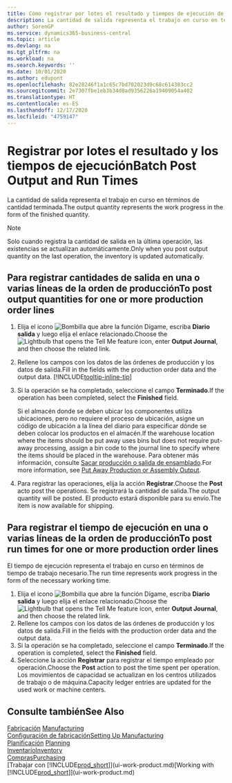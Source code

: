 ```yaml
---
title: Cómo registrar por lotes el resultado y tiempos de ejecución de producción | Documentos de Microsoft
description: La cantidad de salida representa el trabajo en curso en términos de cantidad terminada.
author: SorenGP
ms.service: dynamics365-business-central
ms.topic: article
ms.devlang: na
ms.tgt_pltfrm: na
ms.workload: na
ms.search.keywords: ''
ms.date: 10/01/2020
ms.author: edupont
ms.openlocfilehash: 82e28246f1a1c65c7bd702023d9c68c614383cc2
ms.sourcegitcommit: 2e7307fbe1eb3b34d0ad9356226a19409054a402
ms.translationtype: HT
ms.contentlocale: es-ES
ms.lasthandoff: 12/17/2020
ms.locfileid: "4759147"
---
```

# <a name="batch-post-output-and-run-times"></a><span data-ttu-id="54aff-103">Registrar por lotes el resultado y los tiempos de ejecución</span><span class="sxs-lookup"><span data-stu-id="54aff-103">Batch Post Output and Run Times</span></span>
<span data-ttu-id="54aff-104">La cantidad de salida representa el trabajo en curso en términos de cantidad terminada.</span><span class="sxs-lookup"><span data-stu-id="54aff-104">The output quantity represents the work progress in the form of the finished quantity.</span></span>  

> [!NOTE]
> <span data-ttu-id="54aff-105">Solo cuando registra la cantidad de salida en la última operación, las existencias se actualizan automáticamente.</span><span class="sxs-lookup"><span data-stu-id="54aff-105">Only when you post output quantity on the last operation, the inventory is updated automatically.</span></span>  

## <a name="to-post-output-quantities-for-one-or-more-production-order-lines"></a><span data-ttu-id="54aff-106">Para registrar cantidades de salida en una o varias líneas de la orden de producción</span><span class="sxs-lookup"><span data-stu-id="54aff-106">To post output quantities for one or more production order lines</span></span>
1. <span data-ttu-id="54aff-107">Elija el icono ![Bombilla que abre la función Dígame](media/ui-search/search_small.png "Dígame qué desea hacer"), escriba **Diario salida** y luego elija el enlace relacionado.</span><span class="sxs-lookup"><span data-stu-id="54aff-107">Choose the ![Lightbulb that opens the Tell Me feature](media/ui-search/search_small.png "Tell me what you want to do") icon, enter **Output Journal**, and then choose the related link.</span></span>  
2. <span data-ttu-id="54aff-108">Rellene los campos con los datos de las órdenes de producción y los datos de salida.</span><span class="sxs-lookup"><span data-stu-id="54aff-108">Fill in the fields with the production order data and the output data.</span></span> [!INCLUDE[tooltip-inline-tip](includes/tooltip-inline-tip_md.md)]
3. <span data-ttu-id="54aff-109">Si la operación se ha completado, seleccione el campo **Terminado**.</span><span class="sxs-lookup"><span data-stu-id="54aff-109">If the operation has been completed, select the **Finished** field.</span></span>  

    <span data-ttu-id="54aff-110">Si el almacén donde se deben ubicar los componentes utiliza ubicaciones, pero no requiere el proceso de ubicación,  asigne un código de ubicación a la línea del diario para especificar dónde se deben colocar los productos en el almacén.</span><span class="sxs-lookup"><span data-stu-id="54aff-110">If the warehouse location where the items should be put away uses bins but does not require put-away processing,  assign a bin code to the journal line to specify where the items should be placed in the warehouse.</span></span> <span data-ttu-id="54aff-111">Para obtener más información, consulte [Sacar producción o salida de ensamblado](warehouse-how-to-put-away-production-output.md).</span><span class="sxs-lookup"><span data-stu-id="54aff-111">For more information, see [Put Away Production or Assembly Output](warehouse-how-to-put-away-production-output.md).</span></span>  

4. <span data-ttu-id="54aff-112">Para registrar las operaciones, elija la acción **Registrar**.</span><span class="sxs-lookup"><span data-stu-id="54aff-112">Choose the **Post** acto post the operations.</span></span> <span data-ttu-id="54aff-113">Se registrará la cantidad de salida.</span><span class="sxs-lookup"><span data-stu-id="54aff-113">The output quantity will be posted.</span></span> <span data-ttu-id="54aff-114">El producto estará disponible para su envío.</span><span class="sxs-lookup"><span data-stu-id="54aff-114">The item is now available for shipping.</span></span>  

## <a name="to-post-run-times-for-one-or-more-production-order-lines"></a><span data-ttu-id="54aff-115">Para registrar el tiempo de ejecución en una o varias líneas de la orden de producción</span><span class="sxs-lookup"><span data-stu-id="54aff-115">To post run times for one or more production order lines</span></span>
<span data-ttu-id="54aff-116">El tiempo de ejecución representa el trabajo en curso en términos de tiempo de trabajo necesario.</span><span class="sxs-lookup"><span data-stu-id="54aff-116">The run time represents work progress in the form of the necessary working time.</span></span>    

1.  <span data-ttu-id="54aff-117">Elija el icono ![Bombilla que abre la función Dígame](media/ui-search/search_small.png "Dígame qué desea hacer"), escriba **Diario salida** y luego elija el enlace relacionado.</span><span class="sxs-lookup"><span data-stu-id="54aff-117">Choose the ![Lightbulb that opens the Tell Me feature](media/ui-search/search_small.png "Tell me what you want to do") icon, enter **Output Journal**, and then choose the related link.</span></span>  
2. <span data-ttu-id="54aff-118">Rellene los campos con los datos de las órdenes de producción y los datos de salida.</span><span class="sxs-lookup"><span data-stu-id="54aff-118">Fill in the fields with the production order data and the output data.</span></span>  
3.  <span data-ttu-id="54aff-119">Si la operación se ha completado, seleccione el campo **Terminado**.</span><span class="sxs-lookup"><span data-stu-id="54aff-119">If the operation is completed, select the **Finished** field.</span></span>  
4. <span data-ttu-id="54aff-120">Seleccione la acción **Registrar** para registrar el tiempo empleado por operación.</span><span class="sxs-lookup"><span data-stu-id="54aff-120">Choose the **Post** action to post the time spent per operation.</span></span> <span data-ttu-id="54aff-121">Los movimientos de capacidad se actualizan en los centros utilizados de trabajo o de máquina.</span><span class="sxs-lookup"><span data-stu-id="54aff-121">Capacity ledger entries are updated for the used work or machine centers.</span></span>

## <a name="see-also"></a><span data-ttu-id="54aff-122">Consulte también</span><span class="sxs-lookup"><span data-stu-id="54aff-122">See Also</span></span>  
<span data-ttu-id="54aff-123">[Fabricación](production-manage-manufacturing.md)  </span><span class="sxs-lookup"><span data-stu-id="54aff-123">[Manufacturing](production-manage-manufacturing.md)  </span></span>  
[<span data-ttu-id="54aff-124">Configuración de fabricación</span><span class="sxs-lookup"><span data-stu-id="54aff-124">Setting Up Manufacturing</span></span>](production-configure-production-processes.md)  
<span data-ttu-id="54aff-125">[Planificación](production-planning.md)    </span><span class="sxs-lookup"><span data-stu-id="54aff-125">[Planning](production-planning.md)    </span></span>  
[<span data-ttu-id="54aff-126">Inventario</span><span class="sxs-lookup"><span data-stu-id="54aff-126">Inventory</span></span>](inventory-manage-inventory.md)  
[<span data-ttu-id="54aff-127">Compras</span><span class="sxs-lookup"><span data-stu-id="54aff-127">Purchasing</span></span>](purchasing-manage-purchasing.md)  
<span data-ttu-id="54aff-128">[Trabajar con [!INCLUDE[prod_short](includes/prod_short.md)]](ui-work-product.md)</span><span class="sxs-lookup"><span data-stu-id="54aff-128">[Working with [!INCLUDE[prod_short](includes/prod_short.md)]](ui-work-product.md)</span></span>
